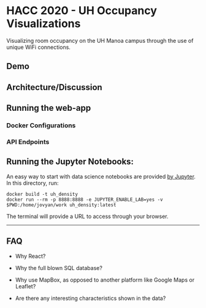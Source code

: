 # HACC 2020 - UH Occupancy Visualizations
Visualizing room occupancy on the UH Manoa campus through the use of unique WiFi connections.

## Demo

## Architecture/Discussion

## Running the web-app

### Docker Configurations

### API Endpoints

## Running the Jupyter Notebooks:
An easy way to start with data science notebooks are provided [by Jupyter](https://github.com/jupyter/docker-stacks). In this directory, run:

```
docker build -t uh_density
docker run --rm -p 8888:8888 -e JUPYTER_ENABLE_LAB=yes -v $PWD:/home/jovyan/work uh_density:latest
```

The terminal will provide a URL to access through your browser.

---

## FAQ
* Why React?

* Why the full blown SQL database?

* Why use MapBox, as opposed to another platform like Google Maps or Leaflet?

* Are there any interesting characteristics shown in the data?

